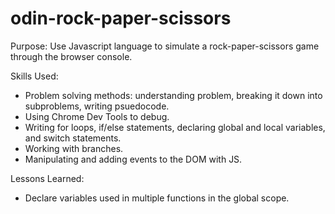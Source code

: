 # odin-rock-paper-scissors

Purpose: Use Javascript language to simulate a rock-paper-scissors game through the browser console.

Skills Used:
  - Problem solving methods: understanding problem, breaking it down into subproblems, writing psuedocode.
  - Using Chrome Dev Tools to debug.
  - Writing for loops, if/else statements, declaring global and local variables, and switch statements.
  - Working with branches.
  - Manipulating and adding events to the DOM with JS.

  Lessons Learned:
  - Declare variables used in multiple functions in the global scope.
